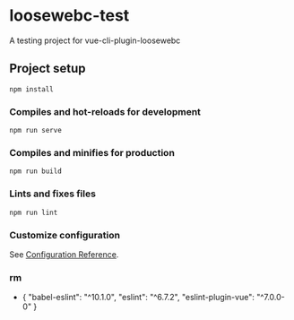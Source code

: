 # loosewebc-test

A testing project for vue-cli-plugin-loosewebc

## Project setup
```
npm install
```

### Compiles and hot-reloads for development
```
npm run serve
```

### Compiles and minifies for production
```
npm run build
```

### Lints and fixes files
```
npm run lint
```

### Customize configuration
See [Configuration Reference](https://cli.vuejs.org/config/).


### rm

- {
    "babel-eslint": "^10.1.0",
    "eslint": "^6.7.2",
    "eslint-plugin-vue": "^7.0.0-0"
}
